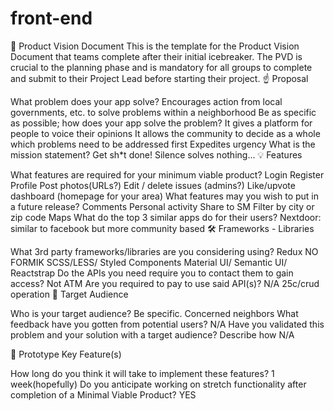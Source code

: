 # front-end
👀 Product Vision Document
This is the template for the Product Vision Document that teams complete after their initial icebreaker. The PVD is crucial to the planning phase and is mandatory for all groups to complete and submit to their Project Lead before starting their project.
☝️ Proposal

What problem does your app solve?
Encourages action from local governments, etc. to solve problems within a neighborhood
Be as specific as possible; how does your app solve the problem?
It gives a platform for people to voice their opinions
It allows the community to decide as a whole which problems need to be addressed first
Expedites urgency
What is the mission statement?
Get sh*t done!
Silence solves nothing...
💡 Features

What features are required for your minimum viable product?
Login
Register
Profile
Post photos(URLs?)
Edit / delete issues (admins?)
Like/upvote 
dashboard (homepage for your area)
What features may you wish to put in a future release?
Comments
Personal activity
Share to SM
Filter by city or zip code
Maps
What do the top 3 similar apps do for their users?
Nextdoor: similar to facebook but more community based
🛠 Frameworks - Libraries

What 3rd party frameworks/libraries are you considering using?
Redux
NO FORMIK
SCSS/LESS/ Styled Components
Material UI/ Semantic UI/ Reactstrap
Do the APIs you need require you to contact them to gain access?
Not ATM
Are you required to pay to use said API(s)?
N/A
25c/crud operation
🎯 Target Audience

Who is your target audience? Be specific.
Concerned neighbors
What feedback have you gotten from potential users?
N/A
Have you validated this problem and your solution with a target audience? Describe how
N/A

🔑 Prototype Key Feature(s)

How long do you think it will take to implement these features?
1 week(hopefully)
Do you anticipate working on stretch functionality after completion of a Minimal Viable Product?
YES

